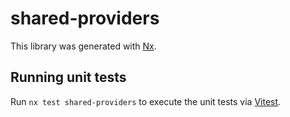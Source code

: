 # shared-providers

This library was generated with [Nx](https://nx.dev).

## Running unit tests

Run `nx test shared-providers` to execute the unit tests via [Vitest](https://vitest.dev/).
